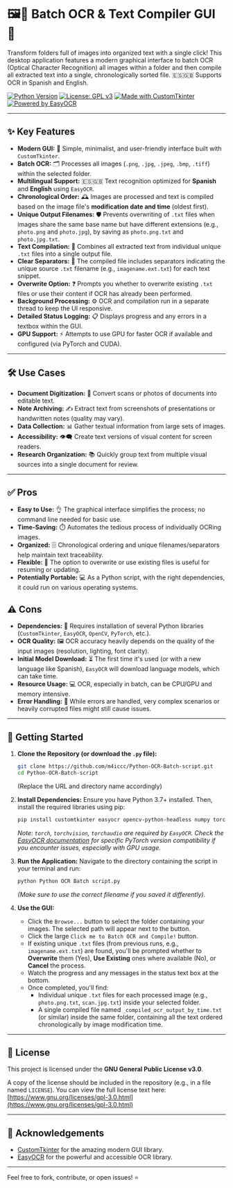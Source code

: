 # 🖼️📄 Batch OCR & Text Compiler GUI 🚀

Transform folders full of images into organized text with a single click! This desktop application features a modern graphical interface to batch OCR (Optical Character Recognition) all images within a folder and then compile all extracted text into a single, chronologically sorted file. 🇪🇸🇬🇧 Supports OCR in Spanish and English.

[![Python Version](https://img.shields.io/badge/python-3.7+-blue.svg)](https://www.python.org/downloads/)
[![License: GPL v3](https://img.shields.io/badge/License-GPLv3-blue.svg)](https://www.gnu.org/licenses/gpl-3.0)
[![Made with CustomTkinter](https://img.shields.io/badge/GUI-CustomTkinter-brightgreen.svg)](https://github.com/TomSchimansky/CustomTkinter)
[![Powered by EasyOCR](https://img.shields.io/badge/OCR-EasyOCR-orange.svg)](https://github.com/JaidedAI/EasyOCR)

---

## ✨ Key Features

*   **Modern GUI:** 💅 Simple, minimalist, and user-friendly interface built with `CustomTkinter`.
*   **Batch OCR:** 🗂️ Processes all images (`.png`, `.jpg`, `.jpeg`, `.bmp`, `.tiff`) within the selected folder.
*   **Multilingual Support:** 🇪🇸🇬🇧 Text recognition optimized for **Spanish** and **English** using `EasyOCR`.
*   **Chronological Order:** 🕰️ Images are processed and text is compiled based on the image file's **modification date and time** (oldest first).
*   **Unique Output Filenames:** 🛡️ Prevents overwriting of `.txt` files when images share the same base name but have different extensions (e.g., `photo.png` and `photo.jpg`), by saving as `photo.png.txt` and `photo.jpg.txt`.
*   **Text Compilation:** 📝 Combines all extracted text from individual unique `.txt` files into a single output file.
*   **Clear Separators:** 📑 The compiled file includes separators indicating the unique source `.txt` filename (e.g., `imagename.ext.txt`) for each text snippet.
*   **Overwrite Option:** ❓ Prompts you whether to overwrite existing `.txt` files or use their content if OCR has already been performed.
*   **Background Processing:** ⚙️ OCR and compilation run in a separate thread to keep the UI responsive.
*   **Detailed Status Logging:** 📋 Displays progress and any errors in a textbox within the GUI.
*   **GPU Support:** ⚡ Attempts to use GPU for faster OCR if available and configured (via PyTorch and CUDA).

---

## 🛠️ Use Cases

*   **Document Digitization:** 📄 Convert scans or photos of documents into editable text.
*   **Note Archiving:** ✍️ Extract text from screenshots of presentations or handwritten notes (quality may vary).
*   **Data Collection:** 📊 Gather textual information from large sets of images.
*   **Accessibility:** 👁️‍🗨️ Create text versions of visual content for screen readers.
*   **Research Organization:** 📚 Quickly group text from multiple visual sources into a single document for review.

---

## ✅ Pros

*   **Easy to Use:** 👌 The graphical interface simplifies the process; no command line needed for basic use.
*   **Time-Saving:** ⏱️ Automates the tedious process of individually OCRing images.
*   **Organized:** 🗄️ Chronological ordering and unique filenames/separators help maintain text traceability.
*   **Flexible:** 🤸 The option to overwrite or use existing files is useful for resuming or updating.
*   **Potentially Portable:** 💻 As a Python script, with the right dependencies, it could run on various operating systems.

## ⚠️ Cons

*   **Dependencies:** 🧱 Requires installation of several Python libraries (`CustomTkinter`, `EasyOCR`, `OpenCV`, `PyTorch`, etc.).
*   **OCR Quality:** 🖼️ OCR accuracy heavily depends on the quality of the input images (resolution, lighting, font clarity).
*   **Initial Model Download:** ⏳ The first time it's used (or with a new language like Spanish), `EasyOCR` will download language models, which can take time.
*   **Resource Usage:** 💻 OCR, especially in batch, can be CPU/GPU and memory intensive.
*   **Error Handling:** 🐞 While errors are handled, very complex scenarios or heavily corrupted files might still cause issues.

---

## 🚀 Getting Started

1.  **Clone the Repository (or download the `.py` file):**
    ```bash
    git clone https://github.com/m4iccc/Python-OCR-Batch-script.git
    cd Python-OCR-Batch-script
    ```
    (Replace the URL and directory name accordingly)

2.  **Install Dependencies:**
    Ensure you have Python 3.7+ installed. Then, install the required libraries using pip:
    ```bash
    pip install customtkinter easyocr opencv-python-headless numpy torch torchvision torchaudio
    ```
    *Note: `torch`, `torchvision`, `torchaudio` are required by `EasyOCR`. Check the [EasyOCR documentation](https://github.com/JaidedAI/EasyOCR) for specific PyTorch version compatibility if you encounter issues, especially with GPU usage.*

3.  **Run the Application:**
    Navigate to the directory containing the script in your terminal and run:
    ```bash
    python Python OCR Batch script.py
    ```
    *(Make sure to use the correct filename if you saved it differently).*

4.  **Use the GUI:**
    *   Click the `Browse...` button to select the folder containing your images. The selected path will appear next to the button.
    *   Click the large `Click me to Batch OCR and Compile!` button.
    *   If existing unique `.txt` files (from previous runs, e.g., `imagename.ext.txt`) are found, you'll be prompted whether to **Overwrite** them (Yes), **Use Existing** ones where available (No), or **Cancel** the process.
    *   Watch the progress and any messages in the status text box at the bottom.
    *   Once completed, you'll find:
        *   Individual unique `.txt` files for each processed image (e.g., `photo.png.txt`, `scan.jpg.txt`) inside your selected folder.
        *   A single compiled file named `_compiled_ocr_output_by_time.txt` (or similar) inside the same folder, containing all the text ordered chronologically by image modification time.

---

## 📝 License

This project is licensed under the **GNU General Public License v3.0**.

A copy of the license should be included in the repository (e.g., in a file named `LICENSE`). You can view the full license text here:
[https://www.gnu.org/licenses/gpl-3.0.html](https://www.gnu.org/licenses/gpl-3.0.html)

---

## 🙏 Acknowledgements

*   [CustomTkinter](https://github.com/TomSchimansky/CustomTkinter) for the amazing modern GUI library.
*   [EasyOCR](https://github.com/JaidedAI/EasyOCR) for the powerful and accessible OCR library.

---

Feel free to fork, contribute, or open issues! ⭐
